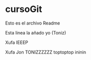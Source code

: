 # cursoGit
Esto es el archivo Readme


Esta linea la añado yo (Toniz)


Xufa
IEEEP

Xufa
Jon
TONIZZZZZZ
toptoptop ininin
